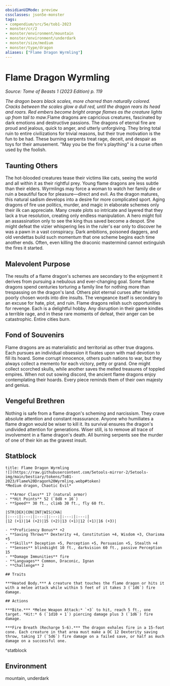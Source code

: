 ```yaml
---
obsidianUIMode: preview
cssclasses: json5e-monster
tags:
- compendium/src/5e/tob1-2023
- monster/cr/2
- monster/environment/mountain
- monster/environment/underdark
- monster/size/medium
- monster/type/dragon
aliases: ["Flame Dragon Wyrmling"]
---
```

# Flame Dragon Wyrmling
*Source: Tome of Beasts 1 (2023 Edition) p. 119*  

*The dragon bears black scales, more charred than naturally colored. Cracks between the scales glow a dull red, until the dragon rears its head and roars. Red embers become bright orange flames as the creature lights up from tail to maw*.Flame dragons are capricious creatures, fascinated by dark emotions and destructive passions. The dragons of eternal fire are proud and jealous, quick to anger, and utterly unforgiving. They bring total ruin to entire civilizations for trivial reasons, but their true motivation is the fun to be had. These burning serpents treat rage, deceit, and despair as toys for their amusement. "May you be the fire's plaything" is a curse often used by the foolish.

## Taunting Others

The hot-blooded creatures tease their victims like cats, seeing the world and all within it as their rightful prey. Young flame dragons are less subtle than their elders. Wyrmlings may force a woman to watch her family die or ruin a beautiful face for pleasure—direct and evil. As the dragon matures, this natural sadism develops into a desire for more complicated sport. Aging dragons of fire use politics, murder, and magic in elaborate schemes only their ilk can appreciate. Many create plots so intricate and layered that they lack a true resolution, creating only endless manipulation. A hero might foil an assassination only to see the king thus saved become a despot. She might defeat the vizier whispering lies in the ruler's ear only to discover he was a pawn in a vast conspiracy. Dark ambitions, poisoned daggers, and old vendettas build such momentum that one scheme begins each time another ends. Often, even killing the draconic mastermind cannot extinguish the fires it started.

## Malevolent Purpose

The results of a flame dragon's schemes are secondary to the enjoyment it derives from pursuing a nebulous and ever-changing goal. Some flame dragons spend centuries torturing a family line for nothing more than trespassing on the dragon's land. Others plot eternal curses after twisting poorly chosen words into dire insults. The vengeance itself is secondary to an excuse for hate, plot, and ruin. Flame dragons relish such opportunities for revenge. Each is a delightful hobby. Any disruption in their game kindles a terrible rage, and in these rare moments of defeat, their anger can be catastrophic. Entire cities burn.

## Fond of Souvenirs

Flame dragons are as materialistic and territorial as other true dragons. Each pursues an individual obsession it fixates upon with mad devotion to fill its hoard. Some corrupt innocence, others push nations to war, but they always collect a memento for each victory, petty or grand. One might collect scorched skulls, while another saves the melted treasures of toppled empires. When not out sowing discord, the ancient flame dragons enjoy contemplating their hoards. Every piece reminds them of their own majesty and genius.

## Vengeful Brethren

Nothing is safe from a flame dragon's scheming and narcissism. They crave absolute attention and constant reassurance. Anyone who humiliates a flame dragon would be wiser to kill it. Its survival ensures the dragon's undivided attention for generations. Wiser still, is to remove all trace of involvement in a flame dragon's death. All burning serpents see the murder of one of their kin as the gravest insult.

## Statblock

```ad-statblock
title: Flame Dragon Wyrmling
![](https://raw.githubusercontent.com/5etools-mirror-2/5etools-img/main/bestiary/tokens/ToB1-2023/Flame%20Dragon%20Wyrmling.webp#token)
*Medium dragon, Chaotic Evil*

- **Armor Class** 17 (natural armor)
- **Hit Points** 52 (`8d8 + 16`)
- **Speed** 30 ft., climb 30 ft., fly 60 ft.

|STR|DEX|CON|INT|WIS|CHA|
|:---:|:---:|:---:|:---:|:---:|:---:|
|12 (+1)|14 (+2)|15 (+2)|13 (+1)|12 (+1)|16 (+3)|

- **Proficiency Bonus** +2
- **Saving Throws** Dexterity +4, Constitution +4, Wisdom +3, Charisma +5
- **Skills** Deception +5, Perception +5, Persuasion +5, Stealth +4
- **Senses** blindsight 10 ft., darkvision 60 ft., passive Perception 15
- **Damage Immunities** fire
- **Languages** Common, Draconic, Ignan
- **Challenge** 2

## Traits

***Heated Body.*** A creature that touches the flame dragon or hits it with a melee attack while within 5 feet of it takes 3 (`1d6`) fire damage.

## Actions

***Bite.*** *Melee Weapon Attack:* `+3` to hit, reach 5 ft., one target. *Hit:* 6 (`1d10 + 1`) piercing damage plus 3 (`1d6`) fire damage.

***Fire Breath (Recharge 5-6).*** The dragon exhales fire in a 15-foot cone. Each creature in that area must make a DC 12 Dexterity saving throw, taking 17 (`5d6`) fire damage on a failed save, or half as much damage on a successful one.
```
^statblock

## Environment

mountain, underdark